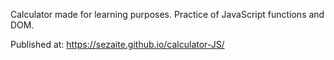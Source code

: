 Calculator made for learning purposes. Practice of JavaScript functions and DOM. 

Published at: https://sezaite.github.io/calculator-JS/